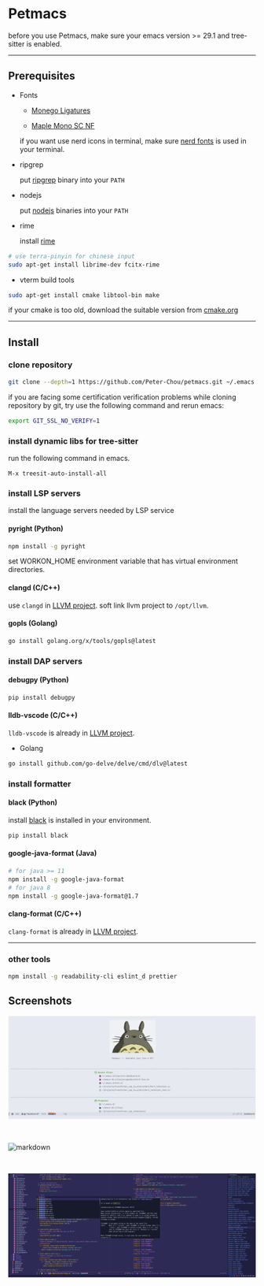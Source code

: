 # Petmacs

before you use Petmacs, make sure your emacs version >= 29.1 and tree-sitter is enabled.

---

## Prerequisites

- Fonts

  - [Monego Ligatures](https://github.com/cseelus/monego)

  - [Maple Mono SC NF](https://gitee.com/subframe7536/Maple/releases)

  if you want use nerd icons in terminal, make sure [nerd fonts](https://github.com/ryanoasis/nerd-fonts) is used in your terminal.

- ripgrep

  put [ripgrep](https://github.com/BurntSushi/ripgrep) binary into your `PATH`

- nodejs

  put [nodejs](https://nodejs.org) binaries into your `PATH`

- rime

  install [rime](https://github.com/rime/librime)

``` bash
# use terra-pinyin for chinese input
sudo apt-get install librime-dev fcitx-rime
```

- vterm build tools

``` bash
sudo apt-get install cmake libtool-bin make
```

if your cmake is too old, download the suitable version from [cmake.org](https://cmake.org/download/)

---

## Install

### clone repository

```bash
git clone --depth=1 https://github.com/Peter-Chou/petmacs.git ~/.emacs.d
```

if you are facing some certification verification problems while cloning repository by git,
try use the following command and rerun emacs:

``` bash
export GIT_SSL_NO_VERIFY=1
```

### install dynamic libs for tree-sitter

run the following command in emacs.

``` emacs-lisp
M-x treesit-auto-install-all
```


### install LSP servers

install the language servers needed by LSP service

#### pyright (Python)

``` sh
npm install -g pyright
```

set WORKON_HOME environment variable that has virtual environment directories.

#### clangd (C/C++)

use `clangd` in [LLVM project](https://github.com/llvm/llvm-project). soft link llvm project to `/opt/llvm`.

#### gopls (Golang)

``` bash
go install golang.org/x/tools/gopls@latest
```

### install DAP servers

#### debugpy (Python)

``` bash
pip install debugpy
```

#### lldb-vscode (C/C++)

`lldb-vscode` is already in [LLVM project](https://github.com/llvm/llvm-project).

- Golang

``` bash
go install github.com/go-delve/delve/cmd/dlv@latest
```


### install formatter

#### black (Python)

install [black](https://github.com/psf/black) is installed in your environment.

``` bash
pip install black
```

#### google-java-format (Java)

``` bash
# for java >= 11
npm install -g google-java-format
# for java 8
npm install -g google-java-format@1.7
```

#### clang-format (C/C++)

`clang-format` is already in [LLVM project](https://github.com/llvm/llvm-project).

---

### other tools

``` bash
npm install -g readability-cli eslint_d prettier
```

## Screenshots

![dashboard](./data/pics/dashboard.png)

<br>

![markdown](./data/pics/markdown.png)

<br>

![elisp](./data/pics/elisp.png)
